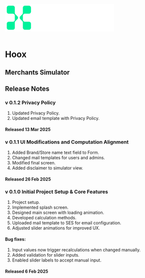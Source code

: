 <img src="logo.png"  width="360" height="90">

<br>
<br>

# Hoox

## Merchants Simulator

## Release Notes

### v 0.1.2 Privacy Policy

1. Updated Privacy Policy.
2. Updated email template with Privacy Policy.

#### Released 13 Mar 2025

### v 0.1.1 UI Modifications and Computation Alignment

1. Added Brand/Store name text field to Form.
2. Changed mail templates for users and admins.
3. Modified final screen.
4. Added disclaimer to simulator view.

#### Released 26 Feb 2025

### v 0.1.0 Initial Project Setup & Core Features

1. Project setup.
2. Implemented splash screen.
3. Designed main screen with loading animation.
4. Developed calculation methods.
5. Uploaded mail template to SES for email configuration.
6. Adjusted slider animations for improved UX.

#### Bug fixes:

1. Input values now trigger recalculations when changed manually.
2. Added validation for slider inputs.
3. Enabled slider labels to accept manual input.

#### Released 6 Feb 2025

